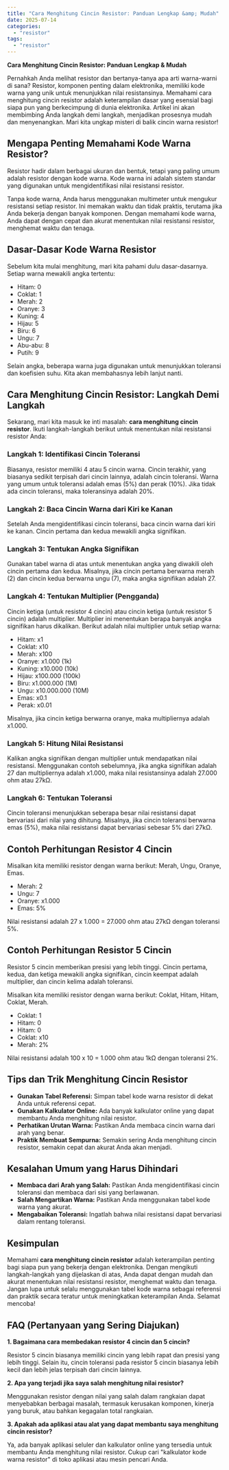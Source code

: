 ```yaml
---
title: "Cara Menghitung Cincin Resistor: Panduan Lengkap &amp; Mudah"
date: 2025-07-14
categories: 
  - "resistor"
tags: 
  - "resistor"
---
```


**Cara Menghitung Cincin Resistor: Panduan Lengkap & Mudah**

Pernahkah Anda melihat resistor dan bertanya-tanya apa arti warna-warni di sana? Resistor, komponen penting dalam elektronika, memiliki kode warna yang unik untuk menunjukkan nilai resistansinya. Memahami cara menghitung cincin resistor adalah keterampilan dasar yang esensial bagi siapa pun yang berkecimpung di dunia elektronika. Artikel ini akan membimbing Anda langkah demi langkah, menjadikan prosesnya mudah dan menyenangkan. Mari kita ungkap misteri di balik cincin warna resistor!

## Mengapa Penting Memahami Kode Warna Resistor?

Resistor hadir dalam berbagai ukuran dan bentuk, tetapi yang paling umum adalah resistor dengan kode warna. Kode warna ini adalah sistem standar yang digunakan untuk mengidentifikasi nilai resistansi resistor.

Tanpa kode warna, Anda harus menggunakan multimeter untuk mengukur resistansi setiap resistor. Ini memakan waktu dan tidak praktis, terutama jika Anda bekerja dengan banyak komponen. Dengan memahami kode warna, Anda dapat dengan cepat dan akurat menentukan nilai resistansi resistor, menghemat waktu dan tenaga.

## Dasar-Dasar Kode Warna Resistor

Sebelum kita mulai menghitung, mari kita pahami dulu dasar-dasarnya. Setiap warna mewakili angka tertentu:

- Hitam: 0
- Coklat: 1
- Merah: 2
- Oranye: 3
- Kuning: 4
- Hijau: 5
- Biru: 6
- Ungu: 7
- Abu-abu: 8
- Putih: 9

Selain angka, beberapa warna juga digunakan untuk menunjukkan toleransi dan koefisien suhu. Kita akan membahasnya lebih lanjut nanti.

## Cara Menghitung Cincin Resistor: Langkah Demi Langkah

Sekarang, mari kita masuk ke inti masalah: **cara menghitung cincin resistor**. Ikuti langkah-langkah berikut untuk menentukan nilai resistansi resistor Anda:

### Langkah 1: Identifikasi Cincin Toleransi

Biasanya, resistor memiliki 4 atau 5 cincin warna. Cincin terakhir, yang biasanya sedikit terpisah dari cincin lainnya, adalah cincin toleransi. Warna yang umum untuk toleransi adalah emas (5%) dan perak (10%). Jika tidak ada cincin toleransi, maka toleransinya adalah 20%.

### Langkah 2: Baca Cincin Warna dari Kiri ke Kanan

Setelah Anda mengidentifikasi cincin toleransi, baca cincin warna dari kiri ke kanan. Cincin pertama dan kedua mewakili angka signifikan.

### Langkah 3: Tentukan Angka Signifikan

Gunakan tabel warna di atas untuk menentukan angka yang diwakili oleh cincin pertama dan kedua. Misalnya, jika cincin pertama berwarna merah (2) dan cincin kedua berwarna ungu (7), maka angka signifikan adalah 27.

### Langkah 4: Tentukan Multiplier (Pengganda)

Cincin ketiga (untuk resistor 4 cincin) atau cincin ketiga (untuk resistor 5 cincin) adalah multiplier. Multiplier ini menentukan berapa banyak angka signifikan harus dikalikan. Berikut adalah nilai multiplier untuk setiap warna:

- Hitam: x1
- Coklat: x10
- Merah: x100
- Oranye: x1.000 (1k)
- Kuning: x10.000 (10k)
- Hijau: x100.000 (100k)
- Biru: x1.000.000 (1M)
- Ungu: x10.000.000 (10M)
- Emas: x0.1
- Perak: x0.01

Misalnya, jika cincin ketiga berwarna oranye, maka multipliernya adalah x1.000.

### Langkah 5: Hitung Nilai Resistansi

Kalikan angka signifikan dengan multiplier untuk mendapatkan nilai resistansi. Menggunakan contoh sebelumnya, jika angka signifikan adalah 27 dan multipliernya adalah x1.000, maka nilai resistansinya adalah 27.000 ohm atau 27kΩ.

### Langkah 6: Tentukan Toleransi

Cincin toleransi menunjukkan seberapa besar nilai resistansi dapat bervariasi dari nilai yang dihitung. Misalnya, jika cincin toleransi berwarna emas (5%), maka nilai resistansi dapat bervariasi sebesar 5% dari 27kΩ.

## Contoh Perhitungan Resistor 4 Cincin

Misalkan kita memiliki resistor dengan warna berikut: Merah, Ungu, Oranye, Emas.

- Merah: 2
- Ungu: 7
- Oranye: x1.000
- Emas: 5%

Nilai resistansi adalah 27 x 1.000 = 27.000 ohm atau 27kΩ dengan toleransi 5%.

## Contoh Perhitungan Resistor 5 Cincin

Resistor 5 cincin memberikan presisi yang lebih tinggi. Cincin pertama, kedua, dan ketiga mewakili angka signifikan, cincin keempat adalah multiplier, dan cincin kelima adalah toleransi.

Misalkan kita memiliki resistor dengan warna berikut: Coklat, Hitam, Hitam, Coklat, Merah.

- Coklat: 1
- Hitam: 0
- Hitam: 0
- Coklat: x10
- Merah: 2%

Nilai resistansi adalah 100 x 10 = 1.000 ohm atau 1kΩ dengan toleransi 2%.

## Tips dan Trik Menghitung Cincin Resistor

- **Gunakan Tabel Referensi:** Simpan tabel kode warna resistor di dekat Anda untuk referensi cepat.
- **Gunakan Kalkulator Online:** Ada banyak kalkulator online yang dapat membantu Anda menghitung nilai resistor.
- **Perhatikan Urutan Warna:** Pastikan Anda membaca cincin warna dari arah yang benar.
- **Praktik Membuat Sempurna:** Semakin sering Anda menghitung cincin resistor, semakin cepat dan akurat Anda akan menjadi.

## Kesalahan Umum yang Harus Dihindari

- **Membaca dari Arah yang Salah:** Pastikan Anda mengidentifikasi cincin toleransi dan membaca dari sisi yang berlawanan.
- **Salah Mengartikan Warna:** Pastikan Anda menggunakan tabel kode warna yang akurat.
- **Mengabaikan Toleransi:** Ingatlah bahwa nilai resistansi dapat bervariasi dalam rentang toleransi.

## Kesimpulan

Memahami **cara menghitung cincin resistor** adalah keterampilan penting bagi siapa pun yang bekerja dengan elektronika. Dengan mengikuti langkah-langkah yang dijelaskan di atas, Anda dapat dengan mudah dan akurat menentukan nilai resistansi resistor, menghemat waktu dan tenaga. Jangan lupa untuk selalu menggunakan tabel kode warna sebagai referensi dan praktik secara teratur untuk meningkatkan keterampilan Anda. Selamat mencoba!

## FAQ (Pertanyaan yang Sering Diajukan)

**1\. Bagaimana cara membedakan resistor 4 cincin dan 5 cincin?**

Resistor 5 cincin biasanya memiliki cincin yang lebih rapat dan presisi yang lebih tinggi. Selain itu, cincin toleransi pada resistor 5 cincin biasanya lebih kecil dan lebih jelas terpisah dari cincin lainnya.

**2\. Apa yang terjadi jika saya salah menghitung nilai resistor?**

Menggunakan resistor dengan nilai yang salah dalam rangkaian dapat menyebabkan berbagai masalah, termasuk kerusakan komponen, kinerja yang buruk, atau bahkan kegagalan total rangkaian.

**3\. Apakah ada aplikasi atau alat yang dapat membantu saya menghitung cincin resistor?**

Ya, ada banyak aplikasi seluler dan kalkulator online yang tersedia untuk membantu Anda menghitung nilai resistor. Cukup cari "kalkulator kode warna resistor" di toko aplikasi atau mesin pencari Anda.
